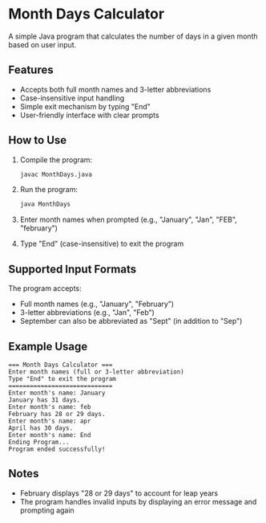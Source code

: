 # Month Days Calculator

A simple Java program that calculates the number of days in a given month based on user input.

## Features

- Accepts both full month names and 3-letter abbreviations
- Case-insensitive input handling
- Simple exit mechanism by typing "End"
- User-friendly interface with clear prompts

## How to Use

1. Compile the program:
   ```bash
   javac MonthDays.java
   ```

2. Run the program:
   ```bash
   java MonthDays
   ```

3. Enter month names when prompted (e.g., "January", "Jan", "FEB", "february")
4. Type "End" (case-insensitive) to exit the program

## Supported Input Formats

The program accepts:
- Full month names (e.g., "January", "February")
- 3-letter abbreviations (e.g., "Jan", "Feb")
- September can also be abbreviated as "Sept" (in addition to "Sep")

## Example Usage

```
=== Month Days Calculator ===
Enter month names (full or 3-letter abbreviation)
Type "End" to exit the program
=============================
Enter month's name: January
January has 31 days.
Enter month's name: feb
February has 28 or 29 days.
Enter month's name: apr
April has 30 days.
Enter month's name: End
Ending Program...
Program ended successfully!
```

## Notes

- February displays "28 or 29 days" to account for leap years
- The program handles invalid inputs by displaying an error message and prompting again

##
